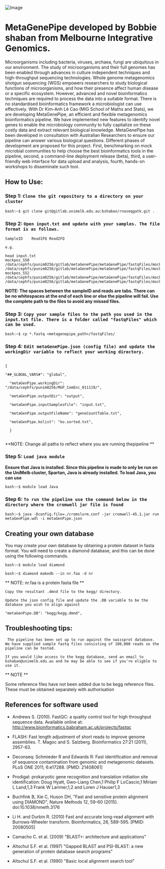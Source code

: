 ![Image](../logo/mgp_logo_cut.png?raw=true)

# MetaGenePipe developed by Bobbie shaban from Melbourne Integrative Genomics.

Microorganisms including bacteria, viruses, archaea, fungi are ubiquitous in our environment. The study of microorganisms and their full genomes has been enabled through advances in culture independent techniques and high-throughput sequencing technologies. Whole genome metagenomics shotgun sequencing (WGS) empowers researchers to study biological functions of microorganisms, and how their presence affect human disease or a specific ecosystem. However, advanced and novel bioinformatics techniques are required to process the data into a suitable format. There is no standardised bioinformatics framework a microbiologist can use effectively.
With Dr Kim-Anh Lê Cao (MIG School of Maths and Stats), we are developing MetaGenePipe, an efficient and flexible metagenomics bioinformatics pipeline. We have implemented new features to identify novel genes to enable the microbiology community to fully capitalize on these costly data and extract relevant biological knowledge. MetaGenePipe has been developed in consultation with Australian Researchers to ensure our pipeline can answer various biological questions.
Different phases of development are proposed for this project. First, benchmarking on mock microbial communities to help choose the best bioinformatics tools in the pipeline, second, a command-line deployment release (beta), third, a user-friendly web interface for data upload and analysis, fourth, hands-on workshops to disseminate such tool.


## How to Use:

### Step 1: `Clone the git repository to a directory on your cluster`
```
bash:~$ git clone git@gitlab.unimelb.edu.au:bshaban/rnaseqgatk.git .
```

### Step 2: `Open input.txt and update with your samples. The file format is as follows.`

```
SampleID    Read1FQ Read2FQ

e.g.

head input.txt
mockpos_S50     /data/cephfs/punim0256/gitlab/metaGenePipe/metaGenePipe/fastqFiles/mockpos_S50_100k_R1.fasta    /data/cephfs/punim0256/gitlab/metaGenePipe/metaGenePipe/fastqFiles/mockpos_S50_100k_R2.fasta
mockpos_S52     /data/cephfs/punim0256/gitlab/metaGenePipe/metaGenePipe/fastqFiles/mockpos_S52_100k_R1.fastq    /data/cephfs/punim0256/gitlab/metaGenePipe/metaGenePipe/fastqFiles/mockpos_S52_100k_R2.fastq

```

**NOTE: The spaces between the sampleID and reads are tabs. There can be no whitespaces at the end of each line or else the pipeline will fail.
Use the complete path to the files to avoid any missed files.**

### Step 3: `Copy your sample files to the path you used in the input.txt file. There is a folder called "fastqFiles" which can be used.` 
```
bash:~$ cp *.fastq <metagenepipe_path>/fastqFiles/
```

### Step 4: `Edit metaGenePipe.json (config file) and update the workingDir variable to reflect your working directory.`
```

{

"##_GLBOAL_VARS#": "global",

  "metaGenPipe.workingDir": "/data/cephfs/punim0256/MGP_ComEnc_011119/",
  
  "metaGenPipe.outputDir": "output",
  
  "metaGenPipe.inputSamplesFile": "input.txt",
  
  "metaGenPipe.outputFileName": "geneCountTable.txt",
  
  "metaGenPipe.kolist": "ko.sorted.txt",
  
  }
  
```

**NOTE: Change all paths to reflect where you are running thepipeline **

### Step 5: `Load java module`
**Ensure that Java is installed. Since this pipeline is made to only be run on the UniMelb cluster, Spartan, Java is already installed. To load Java, you can use**

```
bash:~$ module load Java
```

### Step 6: `To run the pipeline use the command below in the directory where the cromwell jar file is found`

```
bash:~$ java -Dconfig.file=./cromslurm.conf -jar cromwell-45.1.jar run metaGenPipe.wdl -i metaGenPipe.json
```

## Creating your own database
You may create your own database by obtaining a protein dataset in fasta format. You will need to create a diamond database, and this can be done using the following commands.

```
bash:~$ module load diamond

bash:~$ diamond makedb --in nr.faa -d nr
```

** NOTE: nr.faa is a protein fasta file **

`Copy the resultant .dmnd file to the kegg/ directory.`

`Update the json config file and update the .DB variable to be the database you wish to align against`

```
"metaGenPipe.DB": "kegg/kegg.dmnd",
```


## Troubleshooting tips:
` The pipeline has been set up to run against the swissprot database. We have supplied sample fastq files consisting of 100,000 reads so the pipeline can be tested.`

` If you would like access to the kegg database, send an email to bshaban@unimelb.edu.au and he may be able to see if you're eligble to use it. `

** NOTE **

Some reference files have not been added due to be kegg reference files. These must be obtained separately with authorisation

## References for software used

* Andrews S. (2010). FastQC: a quality control tool for high throughput sequence data. Available online at: http://www.bioinformatics.babraham.ac.uk/projects/fastqc

* FLASH: Fast length adjustment of short reads to improve genome assemblies. T. Magoc and S. Salzberg. Bioinformatics 27:21 (2011), 2957-63.

* Deconseq: Schmieder R and Edwards R: Fast identification and removal of sequence contamination from genomic and metagenomic datasets. PLoS ONE 2011, 6:e17288. [PMID: 21408061]

* Prodigal: prokaryotic gene recognition and translation initiation site identification: Doug Hyatt, Gwo-Liang Chen,1 Philip F LoCascio,1 Miriam L Land,1,3 Frank W Larimer,1,2 and Loren J Hauser1,3

* Buchfink B, Xie C, Huson DH, "Fast and sensitive protein alignment using DIAMOND", Nature Methods 12, 59-60 (2015). doi:10.1038/nmeth.3176

* Li H. and Durbin R. (2010) Fast and accurate long-read alignment with Burrows-Wheeler transform. Bioinformatics, 26, 589-595. [PMID: 20080505]

*  Camacho C. et al. (2009) "BLAST+: architecture and applications"
*  Altschul S.F. et al. (1997) "Gapped BLAST and PSI-BLAST: a new generation of protein database search programs"
*  Altschul S.F. et al. (1990) "Basic local alignment search tool"



